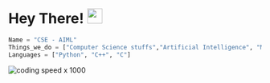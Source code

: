 # Hey There! <img src="https://raw.githubusercontent.com/MartinHeinz/MartinHeinz/master/wave.gif" width="30px">

```python
Name = "CSE - AIML"
Things_we_do = ["Computer Science stuffs","Artificial Intelligence", "Machine Learning"]
Languages = ["Python", "C++", "C"]
```
![coding speed x 1000]("https://giphy.com/gifs/words-jenkins-1229mlttgo8aR2")
